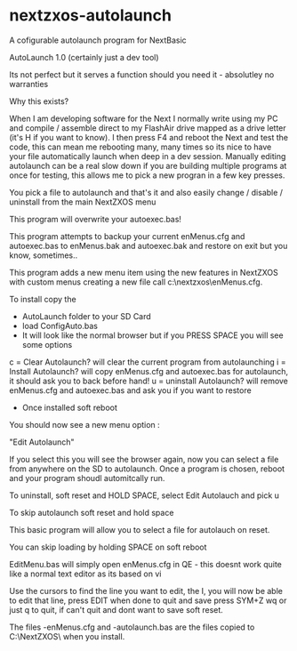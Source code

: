 # nextzxos-autolaunch
 A cofigurable autolaunch program for NextBasic

AutoLaunch 1.0 (certainly just a dev tool)

Its not perfect but it serves a function should you need it - absolutley no warranties

Why this exists?

When I am developing software for the Next I normally write using my PC and compile / assemble direct to my FlashAir drive mapped as a drive letter (it's H if you want to know). I then press F4 and reboot the Next and test the code, this can mean me rebooting many, many times so its nice to have your file automatically launch when deep in a dev session. Manually editing autolaunch can be a real slow down if you are building multiple programs at once for testing, this allows me to pick a new progran in a few key presses. 

You pick a file to autolaunch and that's it and also easily change / disable / uninstall from the main NextZXOS menu

This program will overwrite your autoexec.bas! 

This program attempts to backup your current enMenus.cfg and autoexec.bas to enMenus.bak and autoexec.bak and restore on exit but you know, sometimes..

This program adds a new menu item using the new features in NextZXOS with custom menus creating a new file call c:\nextzxos\enMenus.cfg. 

To install copy the 

- AutoLaunch folder to your SD Card
- load ConfigAuto.bas 
- It will look like the normal browser but if you PRESS SPACE you will see some options

c = Clear Autolaunch?			will clear the current program from autolaunching
i = Install Autolaunch? 		will copy enMenus.cfg and autoexec.bas for autolaunch, it should ask you to back before hand!
u = uninstall Autolaunch?		will remove enMenus.cfg and autoexec.bas and ask you if you want to restore

- Once installed soft reboot

You should now see a new menu option : 

"Edit Autolaunch"

If you select this you will see the browser again, now you can select a file from anywhere on the SD to autolaunch. Once a program is chosen, reboot and your program shoudl automitcally run.

To uninstall, soft reset and HOLD SPACE, select Edit Autolauch and pick u

To skip autolaunch soft reset and hold space

This basic program will allow you to select a file for autolauch on reset.

You can skip loading by holding SPACE on soft reboot

EditMenu.bas will simply open enMenus.cfg in QE - this doesnt work quite like a normal text editor as its based on vi

Use the cursors to find the line you want to edit, the I, you will now be able to edit that line, press EDIT when done
to quit and save press SYM+Z wq or just q to quit, if can't quit and dont want to save soft reset.  

The files -enMenus.cfg and -autolaunch.bas are the files copied to C:\NextZXOS\ when you install. 
